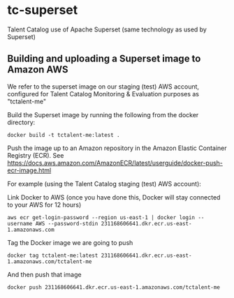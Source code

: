 # tc-superset
Talent Catalog use of Apache Superset (same technology as used by Superset)

## Building and uploading a Superset image to Amazon AWS

We refer to the superset image on our staging (test) AWS account, configured for Talent Catalog
Monitoring & Evaluation purposes as "tctalent-me"

Build the Superset image by running the following from the docker directory:
```
docker build -t tctalent-me:latest .
```

Push the image up to an Amazon repository in the Amazon Elastic Container Registry (ECR).
See https://docs.aws.amazon.com/AmazonECR/latest/userguide/docker-push-ecr-image.html

For example (using the Talent Catalog staging (test) AWS account):

Link Docker to AWS (once you have done this, Docker will stay connected to your AWS for 12 hours)
```
aws ecr get-login-password --region us-east-1 | docker login --username AWS --password-stdin 231168606641.dkr.ecr.us-east-1.amazonaws.com
```

Tag the Docker image we are going to push
```
docker tag tctalent-me:latest 231168606641.dkr.ecr.us-east-1.amazonaws.com/tctalent-me
```

And then push that image
```
docker push 231168606641.dkr.ecr.us-east-1.amazonaws.com/tctalent-me
```
